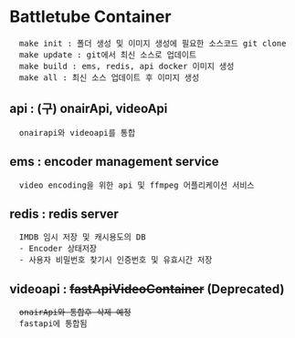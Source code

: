 # Battletube Container
<pre>
  make init : 폴더 생성 및 이미지 생성에 필요한 소스코드 git clone
  make update : git에서 최신 소스로 업데이트
  make build : ems, redis, api docker 이미지 생성
  make all : 최신 소스 업데이트 후 이미지 생성
</pre>
## api : (구) onairApi, videoApi
<pre>
  onairapi와 videoapi를 통합
</pre>

## ems : encoder management service
<pre>
  video encoding을 위한 api 및 ffmpeg 어플리케이션 서비스
</pre>
## redis : redis server
<pre>
  IMDB 임시 저장 및 캐시용도의 DB
  - Encoder 상태저장
  - 사용자 비밀번호 찾기시 인증번호 및 유효시간 저장
</pre>
## videoapi : ~~fastApiVideoContainer~~ (Deprecated)
<pre>
  <s>onairApi와 통합후 삭제 예정</s>
  fastapi에 통합됨
</pre>
